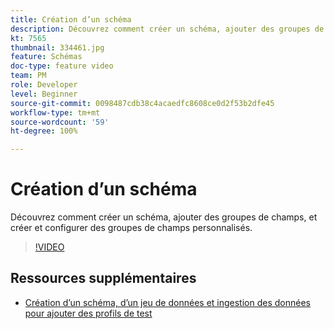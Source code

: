 ```yaml
---
title: Création d’un schéma
description: Découvrez comment créer un schéma, ajouter des groupes de champs, et créer et configurer des groupes de champs personnalisés.
kt: 7565
thumbnail: 334461.jpg
feature: Schémas
doc-type: feature video
team: PM
role: Developer
level: Beginner
source-git-commit: 0098487cdb38c4acaedfc8608ce0d2f53b2dfe45
workflow-type: tm+mt
source-wordcount: '59'
ht-degree: 100%

---
```



# Création d’un schéma

Découvrez comment créer un schéma, ajouter des groupes de champs, et créer et configurer des groupes de champs personnalisés.

>[!VIDEO](https://video.tv.adobe.com/v/334461?quality=12)

## Ressources supplémentaires

* [Création d’un schéma, d’un jeu de données et ingestion des données pour ajouter des profils de test](https://experienceleague.adobe.com/docs/journey-optimizer/using/orchestrate-journeys/about-journeys/creating-test-profiles.html?lang=fr)
